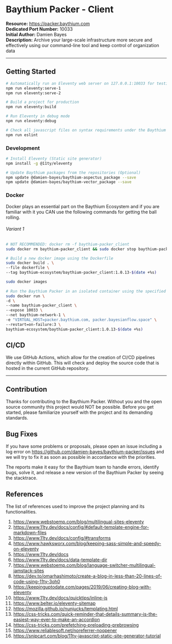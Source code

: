 # Baythium Packer - Client

**Resource:** https://packer.baythium.com<br/>
**Dedicated Port Number:** 10033<br/>
**Initial Author:** Damien Bayes<br/>
**Description:** Archive your large-scale infrastructure more secure and effectively using our command-line tool and keep control of organization data<br/>

---

## Getting Started

```bash
# Automatically run an Eleventy web server on 127.0.0.1:10033 for testing it out
npm run eleventy:serve-1
npm run eleventy:serve-2

# Build a project for production
npm run eleventy:build

# Run Eleventy in debug mode
npm run eleventy:debug

# Check all javascript files on syntax requirements under the Baythium ecosystem standards
npm run eslint
```

### Development

```bash
# Install Eleventy (Static site generator)
npm install -g @11ty/eleventy

# Update Baythium packages from the repositories (Optional)
npm update @damien-bayes/baythium-aspectus_package --save
npm update @damien-bayes/baythium-vector_package --save
```

### Docker

Docker plays an essential part on the Baythium Ecosystem and if you are familiar with it you CAN use the following commands for getting the ball rolling.

###### Variant 1

```bash
# NOT RECOMMENDED: docker rm -f baythium-packer_client
sudo docker rm baythium-packer_client && sudo docker stop baythium-packer_client

# Build a new docker image using the Dockerfile
sudo docker build . \
--file dockerfile \
--tag baythium-ecosystem/baythium-packer_client:1.0.13-$(date +%s)

sudo docker images
 
# Run the Baythium Packer in an isolated container using the specified options
sudo docker run \
-d \
--name baythium-packer_client \
--expose 10033 \
--net baythium-network-1 \
-e "VIRTUAL_HOST=packer.baythium.com, packer.bayesianflow.space" \
--restart=on-failure:3 \
baythium-ecosystem/baythium-packer_client:1.0.13-$(date +%s)
```

## CI/CD

We use GitHub Actions, which allow for the creation of CI/CD pipelines directly within GitHub. This will check and deploy the source code that is hosted in the current GitHub repository.

---

## Contribution

Thanks for contributing to the Baythium Packer. Without you and the open source community this project would NOT be possible. Before you get started, please familiarize yourself with the project and its demanding standards.

## Bug Fixes

If you have some problems or proposals, please open an issue including a log error on https://github.com/damien-bayes/baythium-packer/issues and we will try to fix it as soon as possible in accordance with the priorities.

The reports make it easy for the Baythium team to handle errors, identify bugs, solve it, and release a new version of the Baythium Packer by seeing the stacktrace.

## References

The list of references used to improve the project planning and its functionalities.

1. https://www.webstoemp.com/blog/multilingual-sites-eleventy
2. https://www.11ty.dev/docs/config/#default-template-engine-for-markdown-files
3. https://www.11ty.dev/docs/config/#transforms
4. https://www.hawksworx.com/blog/keeping-sass-simple-and-speedy-on-eleventy
5. https://www.11ty.dev/docs
6. https://www.11ty.dev/docs/data-template-dir
7. https://www.webstoemp.com/blog/language-switcher-multilingual-jamstack-sites
8. https://dev.to/omarhashimoto/create-a-blog-in-less-than-20-lines-of-code-using-11ty-3oh0
9. https://keepinguptodate.com/pages/2019/06/creating-blog-with-eleventy
10. https://www.11ty.dev/docs/quicktips/inline-js
11. https://www.belter.io/eleventy-sitemap
12. https://mozilla.github.io/nunjucks/templating.html
13. https://css-tricks.com/quick-reminder-that-details-summary-is-the-easiest-way-ever-to-make-an-accordion
14. https://css-tricks.com/prefetching-preloading-prebrowsing
15. https://www.reliablesoft.net/noreferrer-noopener
16. https://snipcart.com/blog/11ty-javascript-static-site-generator-tutorial
